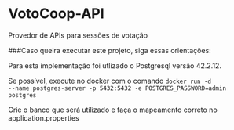 # VotoCoop-API
Provedor de APIs para sessões de votação

###Caso queira executar este projeto, siga essas orientações:

Para esta implementação foi utlizado o Postgresql versão 42.2.12.

Se possível, execute no docker com o comando 
<code>docker run -d --name postgres-server -p 5432:5432 -e POSTGRES_PASSWORD=admin postgres</code>


Crie o banco que será utilizado e faça o mapeamento correto no application.properties

